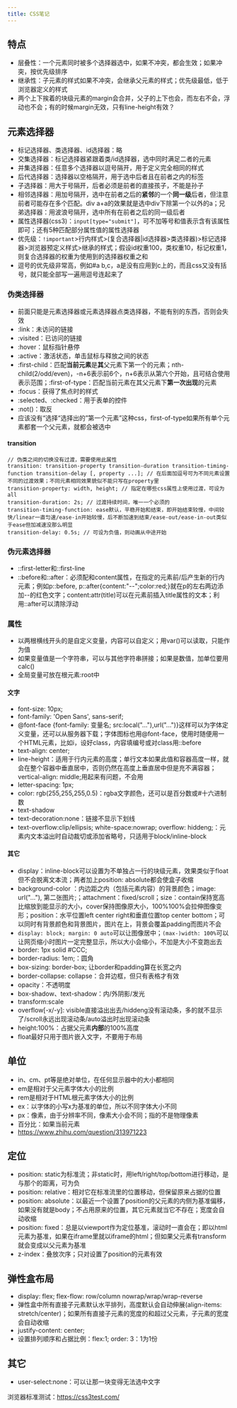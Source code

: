 ```yaml
---
title: CSS笔记
---
```


特点
----

* 层叠性：一个元素同时被多个选择器选中，如果不冲突，都会生效；如果冲突，按优先级排序
* 继承性：子元素的样式如果不冲突，会继承父元素的样式；优先级最低，低于浏览器定义的样式
* 两个上下挨着的块级元素的margin会合并，父子的上下也会，而左右不会，浮动也不会；有的时候margin无效，只有line-height有效？

元素选择器
----------

* 标记选择器、类选择器、id选择器：略
* 交集选择器：标记选择器紧跟着类/id选择器，选中同时满足二者的元素
* 并集选择器：任意多个选择器以逗号隔开，用于定义完全相同的样式
* 后代选择器：选择器以空格隔开，用于选中后者且在前者之内的标签
* 子选择器：用大于号隔开，后者必须是前者的直接孩子，不能是孙子
* 相邻选择器：用加号隔开，选中在前者之后的**紧邻**的一个**同一级**后者，但注意前者可能存在多个匹配。div a+a的效果就是选中div下除第一个以外的a；兄弟选择器：用波浪号隔开，选中所有在前者之后的同一级后者
* 属性选择器(css3)：`input[type="submit"]`，可不加等号和值表示含有该属性即可；还有5种匹配部分属性值的属性选择器
* 优先级：`!important`\>行内样式\>(复合选择器|id选择器\>类选择器)\>标记选择器\>浏览器预定义样式\>继承的样式；假设id权重100，类权重10，标记权重1，则复合选择器的权重为使用到的选择器权重之和
* 逗号的优先级非常高，例如#a b,c，a是没有应用到c上的，而且css又没有括号，就只能全部写一遍用逗号连起来了

### 伪类选择器

* 前面只能是元素选择器或元素选择器点类选择器，不能有别的东西，否则会失效
* :link：未访问的链接
* :visited：已访问的链接
* :hover：鼠标指针悬停
* :active：激活状态，单击鼠标与释放之间的状态
* :first-child：匹配**当前元素**是**其**父元素下第一个的元素；nth-child(2/odd/even)，-n+6表示前6个，n+6表示从第六个开始，且可结合使用表示范围；:first-of-type：匹配当前元素在其父元素下**第一次出现**的元素
* :focus：获得了焦点时的样式
* :selected、:checked：用于表单的控件
* :not()：取反
* 应该没有“选择“选择出的”第一个元素”这种css，first-of-type如果所有单个元素都套一个父元素，就都会被选中

#### transition

```
// 伪类之间的切换没有过渡，需要使用此属性
transition: transition-property transition-duration transition-timing-function transition-delay [, property ...]; // 在后面加逗号可为不同元素设置不同的过渡效果；不同元素相同效果貌似不能只写在property里
transition-property: width, height; // 指定在哪些css属性上使用过渡，可设为all
transition-duration: 2s; // 过渡持续时间，唯一一个必须的
transition-timing-function: ease默认，平稳开始和结束，即开始结束较慢，中间较快/linear一直匀速/ease-in开始较慢，后不断加速到结束/ease-out/ease-in-out类似于ease但加减速没那么明显
transition-delay: 0.5s; // 可设为负值，则动画从中途开始
```

### 伪元素选择器

* ::first-letter和::first-line
* ::before和::after：必须配和content属性，在指定的元素前/后产生新的行内元素；例如p::before, p::after{content:"--";color:red;}就在p的左右两边添加--的红色文字；content:attr(title)可以在元素前插入title属性的文本；利用::after可以清除浮动

### 属性

* 以两根横线开头的是自定义变量，内容可以自定义；用var()可以读取，只能作为值
* 如果变量值是一个字符串，可以与其他字符串拼接；如果是数值，加单位要用calc()
* 全局变量可放在根元素:root中

#### 文字

* font-size: 10px;
* font-family: 'Open Sans', sans-serif;
* @font-face {font-family: 变量名; src:local("..."),url("...")}这样可以为字体定义变量，还可以从服务器下载；字体图标也用@font-face，使用时随便用一个HTML元素，比如i，设好class，内容填编号或对class用::before
* text-align: center;
* line-height：适用于行内元素的高度；单行文本如果此值和容器高度一样，就会在整个容器中垂直居中，否则仍然在高度上垂直居中但是充不满容器；vertical-align: middle;用起来有问题，不会用
* letter-spacing: 1px;
* color: rgb(255,255,255,0.5)：rgba文字颜色，还可以是百分数或#十六进制数
* text-shadow
* text-decoration:none：链接不显示下划线
* text-overflow:clip/ellipsis; white-space:nowrap; overflow: hiddeng;：元素内文本溢出时自动裁切或添加省略号，只适用于block/inline-block

#### 其它

* display：inline-block可以设置为不单独占一行的块级元素，效果类似于float但不会脱离文本流；两者加上position: absolute都会使盒子收缩
* background-color ：内边距之内（包括元素内容）的背景颜色；image: url("..."), 第二张图片;；attachment：fixed/scroll；size：contain保持宽高比缩放到能显示的大小，cover保持图像原大小，100%100%会拉伸图像变形；position：水平位置left center right和垂直位置top center bottom；可以同时有背景颜色和背景图片，图片在上，背景会覆盖padding而图片不会
* `display: block; margin: 0 auto`可以让图像居中；`(max-)width: 100%`可以让网页缩小时图片一定完整显示，所以大小会缩小，不加是大小不变跑出去
* border: 1px solid #CCC;
* border-radius: 1em;：圆角
* box-sizing: border-box; 让border和padding算在长宽之内
* border-collapse: collapse：合并边框，但只有表格才有效
* opacity：不透明度
* box-shadow、text-shadow：内/外阴影/发光
* transform:scale
* overflow[-x/-y]: visible直接溢出出去/hiddeng没有滚动条，多的就不显示了/scroll永远出现滚动条/auto溢出时出现滚动条
* height:100%：占据父元素**内部**的100%高度
* float最好只用于图片嵌入文字，不要用于布局

单位
----

* in、cm、pt等是绝对单位，在任何显示器中的大小都相同
* em是相对于父元素字体大小的比例
* rem是相对于HTML根元素字体大小的比例
* ex：以字体的小写x为基准的单位，所以不同字体大小不同
* px：像素，由于分辨率不同，像素大小会不同；指的不是物理像素
* 百分比：如果当前元素
* https://www.zhihu.com/question/313971223

定位
----

* position: static为标准流；非static时，用left/right/top/bottom进行移动，是与那个的距离，可为负
* position: relative：相对它在标准流里的位置移动，但保留原来占据的位置
* position: absolute：以最近一个设置了position的父元素的内侧为基准偏移，如果没有就是body；不占用原来的位置，其它元素就当它不存在；宽度会自动收缩
* position: fixed：总是以viewport作为定位基准，滚动时一直会在；即以html元素为基准，如果在iframe里就以iframe的html；但如果父元素有transform就会变成以父元素为基准
* z-index：叠放次序；只对设置了position的元素有效

弹性盒布局
----------

* display: flex; flex-flow: row/column nowrap/wrap/wrap-reverse
* 弹性盒中所有直接子元素默认水平排列，高度默认会自动伸展(align-items: stretch/center)；如果所有直接子元素的宽度的和超过父元素，子元素的宽度会自动收缩
* justify-content: center;
* 设置排列顺序和占据比例：flex:1; order: 3：1为1份

其它
----

* user-select:none：可以让那一块变得无法选中文字

浏览器标准测试：https://css3test.com/


